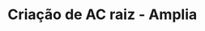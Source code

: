 ﻿# Criação de AC raiz - Amplia

<!-- link to version in English -->
<div data-alt-locales="en-us"></div>
